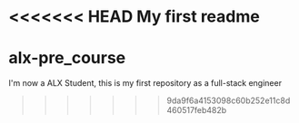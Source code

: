 <<<<<<< HEAD
My first readme
=======
# alx-pre_course
I'm now a ALX Student, this is my first repository as a full-stack engineer


>>>>>>> 9da9f6a4153098c60b252e11c8d460517feb482b
